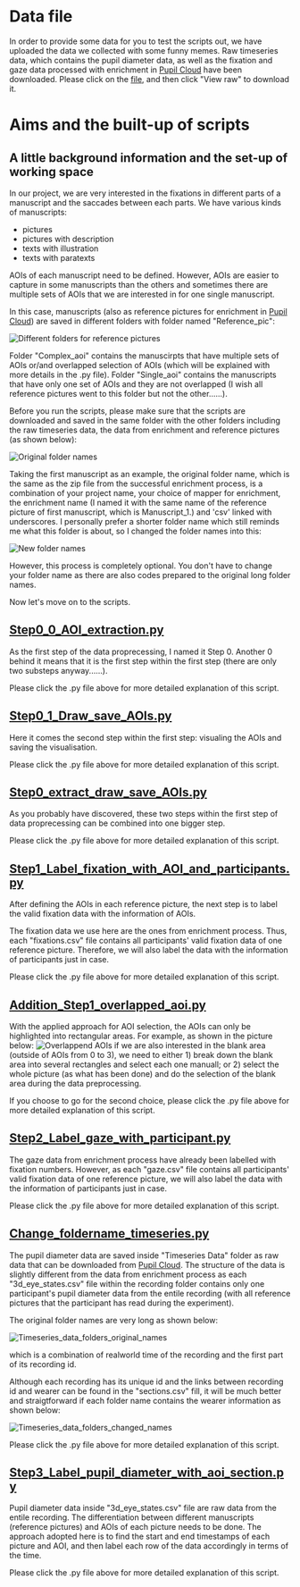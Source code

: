 # Data file
In order to provide some data for you to test the scripts out, we have uploaded the data we collected with some funny memes. 
Raw timeseries data, which contains the pupil diameter data, as well as the fixation and gaze data processed with enrichment in [Pupil Cloud][1] have been downloaded. 
Please click on the [file](./Original_data_of_funny_pic.zip), and then click "View raw" to download it. 

# Aims and the built-up of scripts

## A little background information and the set-up of working space

In our project, we are very interested in the fixations in different parts of a manuscript and the saccades between each parts. We have various kinds of manuscripts: 
+  pictures
+  pictures with description
+  texts with illustration
+  texts with paratexts

AOIs of each manuscript need to be defined. However, AOIs are easier to capture in some manuscripts than the others and sometimes there are multiple sets of AOIs that we are interested in for one single manuscript. 

In this case, manuscripts (also as reference pictures for enrichment in [Pupil Cloud][1]) are saved in different folders with folder named "Reference_pic": 

![Different folders for reference pictures](Illustration_pics/Screenshot%202024-02-15%20153113.png)

[1]: https://pupil-labs.com/products/cloud

Folder "Complex_aoi" contains the manuscirpts that have multiple sets of AOIs or/and overlapped selection of AOIs (which will be explained with more details in the .py file).
Folder "Single_aoi" contains the manuscripts that have only one set of AOIs and they are not overlapped (I wish all reference pictures went to this folder but not the other......). 

Before you run the scripts, please make sure that the scripts are downloaded and saved in the same folder with the other folders including the raw timeseries data, the data from enrichment and reference pictures (as shown below):

![Original folder names](Illustration_pics/Data_folders.png)

Taking the first manuscript as an example, the original folder name, which is the same as the zip file from the successful enrichment process, is a combination of your project name, your choice of mapper for enrichment, the enrichment name (I named it with the same name of the reference picture of first manuscript, which is Manuscript_1.) and 'csv' linked with underscores.
I personally prefer a shorter folder name which still reminds me what this folder is about, so I changed the folder names into this:

![New folder names](Illustration_pics/Data_folders_name_changed.png)

However, this process is completely optional. You don't have to change your folder name as there are also codes prepared to the original long folder names. 

Now let's move on to the scripts.

## [Step0_0_AOI_extraction.py](./Step0_0_AOI_extraction.py)

As the first step of the data proprecessing, I named it Step 0. Another 0 behind it means that it is the first step within the first step (there are only two substeps anyway......).

Please click the .py file above for more detailed explanation of this script. 

## [Step0_1_Draw_save_AOIs.py](Step0_1_Draw_save_AOIs.py)

Here it comes the second step within the first step: visualing the AOIs and saving the visualisation.

Please click the .py file above for more detailed explanation of this script. 

## [Step0_extract_draw_save_AOIs.py](Step0_extract_draw_save_AOIs.py)

As you probably have discovered, these two steps within the first step of data proprecessing can be combined into one bigger step. 

Please click the .py file above for more detailed explanation of this script. 

## [Step1_Label_fixation_with_AOI_and_participants.py](Step1_Label_fixation_with_AOI_and_participants.py)

After defining the AOIs in each reference picture, the next step is to label the valid fixation data with the information of AOIs. 

The fixation data we use here are the ones from enrichment process. Thus, each "fixations.csv" file contains all participants' valid fixation data of one reference picture. Therefore, we will also label the data with the information of participants just in case. 

Please click the .py file above for more detailed explanation of this script. 

## [Addition_Step1_overlapped_aoi.py](Addition_Step1_overlapped_aoi.py)

With the applied approach for AOI selection, the AOIs can only be highlighted into rectangular areas. For example, as shown in the picture below: 
![Overlappend AOIs](Illustration_pics/Overlapped_aois.png)
if we are also interested in the blank area (outside of AOIs from 0 to 3), we need to either 1) break down the blank area into several rectangles and select each one manuall; or 2) select the whole picture (as what has been done) and do the selection of the blank area during the data preprocessing. 

If you choose to go for the second choice, please click the .py file above for more detailed explanation of this script. 

## [Step2_Label_gaze_with_participant.py](Step2_Label_gaze_with_participant.py)

The gaze data from enrichment process have already been labelled with fixation numbers. However, as each "gaze.csv" file contains all participants' valid fixation data of one reference picture, we will also label the data with the information of participants just in case.

Please click the .py file above for more detailed explanation of this script. 

## [Change_foldername_timeseries.py](Change_foldername_timeseries.py)

The pupil diameter data are saved inside "Timeseries Data" folder as raw data that can be downloaded from [Pupil Cloud][1]. The structure of the data is slightly different from the data from enrichment process as each "3d_eye_states.csv" file within the recording folder contains only one participant's pupil diameter data from the entile recording (with all reference pictures that the participant has read during the experiment). 

The original folder names are very long as shown below:

![Timeseries_data_folders_original_names](Illustration_pics/Timeseries_data_folders_original_names.png) 

which is a combination of realworld time of the recording and the first part of its recording id.

Although each recording has its unique id and the links between recording id and wearer can be found in the "sections.csv" fill, it will be much better and straigtforward if each folder name contains the wearer information as shown below:

![Timeseries_data_folders_changed_names](Illustration_pics/Timeseries_data_folders_changed_names.png) 

Please click the .py file above for more detailed explanation of this script. 

## [Step3_Label_pupil_diameter_with_aoi_section.py](Step3_Label_pupil_diameter_with_aoi_section.py)

Pupil diameter data inside "3d_eye_states.csv" file are raw data from the entile recording. The differentiation between different manuscripts (reference pictures) and AOIs of each picture needs to be done. The approach adopted here is to find the start and end timestamps of each picture and AOI, and then label each row of the data accordingly in terms of the time. 

Please click the .py file above for more detailed explanation of this script. 









